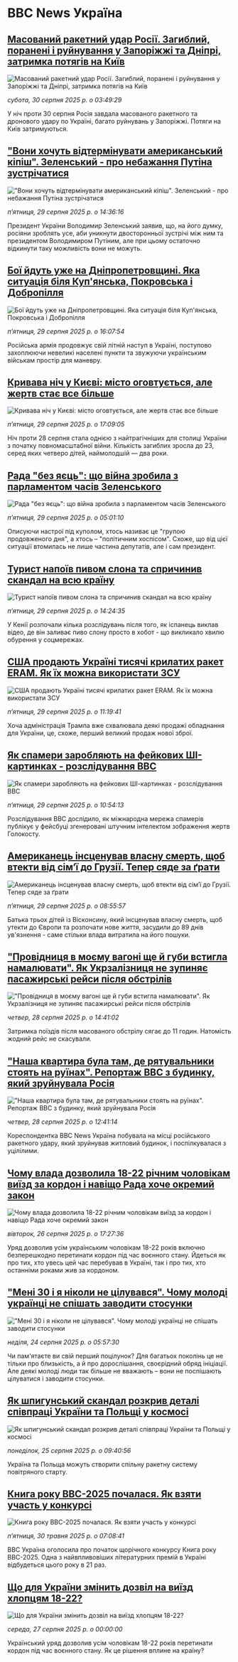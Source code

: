 # BBC News Україна## [Масований ракетний удар Росії. Загиблий, поранені і руйнування у Запоріжжі та Дніпрі, затримка потягів на Київ](https://www.bbc.com/ukrainian/articles/c79lpxewx42o?at_medium=RSS&at_campaign=rss?at_campaign=githubrss)![Масований ракетний удар Росії. Загиблий, поранені і руйнування у Запоріжжі та Дніпрі, затримка потягів на Київ](https://ichef.bbci.co.uk/ace/ws/240/cpsprodpb/6f52/live/33ca5310-8554-11f0-a991-2dfa1cf45f3d.jpg)_субота, 30 серпня 2025 р. о 03:49:29_У ніч проти 30 серпня Росія завдала масованого ракетного та дронового удару по Україні, багато руйнувань у Запоріжжі. Потяги на Київ затримуються.## ["Вони хочуть відтермінувати американський кіпіш". Зеленський - про небажання Путіна зустрічатися](https://www.bbc.com/ukrainian/articles/c754pwg192yo?at_medium=RSS&at_campaign=rss?at_campaign=githubrss)!["Вони хочуть відтермінувати американський кіпіш". Зеленський - про небажання Путіна зустрічатися](https://ichef.bbci.co.uk/ace/ws/240/cpsprodpb/716e/live/69334b50-84e2-11f0-bdc5-0bac48b207b6.jpg)_пʼятниця, 29 серпня 2025 р. о 14:36:16_Президент України Володимир Зеленський заявив, що, на його думку, росіяни зроблять усе, аби уникнути двосторонньої зустрічі між ним та президентом Володимиром Путіним, але при цьому остаточно відкинути таку можливість вони не можуть.## [Бої йдуть уже на Дніпропетровщині. Яка ситуація біля Куп'янська, Покровська і Добропілля](https://www.bbc.com/ukrainian/articles/crkzyn1xelpo?at_medium=RSS&at_campaign=rss?at_campaign=githubrss)![Бої йдуть уже на Дніпропетровщині. Яка ситуація біля Куп'янська, Покровська і Добропілля](https://ichef.bbci.co.uk/ace/ws/240/cpsprodpb/d232/live/b6c125d0-84d4-11f0-8482-5de2807b9be8.jpg)_пʼятниця, 29 серпня 2025 р. о 16:07:54_Російська армія продовжує свій літній наступ в Україні, поступово захоплюючи невеликі населені пункти та звужуючи українським військам простір для маневру.## [Кривава ніч у Києві: місто оговтується, але жертв стає все більше](https://www.bbc.com/ukrainian/articles/c1ejx87v472o?at_medium=RSS&at_campaign=rss?at_campaign=githubrss)![Кривава ніч у Києві: місто оговтується, але жертв стає все більше](https://ichef.bbci.co.uk/ace/ws/240/cpsprodpb/b4e4/live/4c9665f0-84b4-11f0-b98d-d308c56c1729.jpg)_пʼятниця, 29 серпня 2025 р. о 17:09:05_Ніч проти 28 серпня стала однією з найтрагічніших для столиці України з початку повномасштабної війни. Кількість загиблих зросла до 23, серед яких четверо дітей, наймолодшій — два роки.## [Рада "без яєць": що війна зробила з парламентом часів Зеленського](https://www.bbc.com/ukrainian/articles/c0qlxev2784o?at_medium=RSS&at_campaign=rss?at_campaign=githubrss)![Рада "без яєць": що війна зробила з парламентом часів Зеленського](https://ichef.bbci.co.uk/ace/ws/240/cpsprodpb/3f2d/live/4aace180-841c-11f0-8920-cb71bf7274c6.jpg)_пʼятниця, 29 серпня 2025 р. о 05:01:10_Описуючи настрої під куполом, хтось називає це "групою продовженого дня", а хтось – "політичним хоспісом". Схоже, що від цієї ситуації втомилась не лише частина депутатів, але і сам президент.## [Турист напоїв пивом слона та спричинив скандал на всю країну](https://www.bbc.com/ukrainian/articles/cvgpxrz0xw7o?at_medium=RSS&at_campaign=rss?at_campaign=githubrss)![Турист напоїв пивом слона та спричинив скандал на всю країну](https://ichef.bbci.co.uk/ace/ws/240/cpsprodpb/b6bb/live/01ec27d0-841c-11f0-9cf6-cbf3e73ce2b9.jpg)_пʼятниця, 29 серпня 2025 р. о 14:24:35_У Кенії розпочали кілька розслідувань після того, як іспанець виклав відео, де він заливає пиво слону просто в хобот - що викликало хвилю обурення у соцмережах.## [США продають Україні тисячі крилатих ракет ERAM. Як їх можна використати ЗСУ](https://www.bbc.com/ukrainian/articles/c0l6dpedklwo?at_medium=RSS&at_campaign=rss?at_campaign=githubrss)![США продають Україні тисячі крилатих ракет ERAM. Як їх можна використати ЗСУ](https://ichef.bbci.co.uk/ace/ws/240/cpsprodpb/a28f/live/9fd5d790-84c9-11f0-9cf6-cbf3e73ce2b9.jpg)_пʼятниця, 29 серпня 2025 р. о 11:19:41_Хоча адміністрація Трампа вже схвалювала деякі продажі обладнання для України, це, схоже, перший великий продаж нової зброї.## [Як спамери заробляють на фейкових ШІ-картинках - розслідування ВВС](https://www.bbc.com/ukrainian/articles/c207rjq4xxgo?at_medium=RSS&at_campaign=rss?at_campaign=githubrss)![Як спамери заробляють на фейкових ШІ-картинках - розслідування ВВС](https://ichef.bbci.co.uk/ace/ws/240/cpsprodpb/1d36/live/c057e440-8424-11f0-b4be-b58d78baadd0.jpg)_пʼятниця, 29 серпня 2025 р. о 10:54:13_Розслідування ВВС дослідило, як міжнародна мережа спамерів публікує у фейсбуці згенеровані штучним інтелектом зображення жертв Голокосту.## [Американець інсценував власну смерть, щоб втекти від сімʼї до Грузії. Тепер сяде за ґрати](https://www.bbc.com/ukrainian/articles/c15l8xw13pwo?at_medium=RSS&at_campaign=rss?at_campaign=githubrss)![Американець інсценував власну смерть, щоб втекти від сімʼї до Грузії. Тепер сяде за ґрати](https://ichef.bbci.co.uk/ace/ws/240/cpsprodpb/90e9/live/3ebe2e80-84ba-11f0-b391-6936825093bd.jpg)_пʼятниця, 29 серпня 2025 р. о 08:55:57_Батька трьох дітей із Вісконсину, який інсценував власну смерть, щоб утекти до Європи та розпочати нове життя, засудили до 89 днів ув'язнення - саме стільки влада витратила на його пошуки.## ["Провідниця в моєму вагоні ще й губи встигла намалювати". Як Укрзалізниця не зупиняє пасажирські рейси після обстрілів ](https://www.bbc.com/ukrainian/articles/c05er8v4n97o?at_medium=RSS&at_campaign=rss?at_campaign=githubrss)!["Провідниця в моєму вагоні ще й губи встигла намалювати". Як Укрзалізниця не зупиняє пасажирські рейси після обстрілів ](https://ichef.bbci.co.uk/ace/ws/240/cpsprodpb/afea/live/f95caad0-8408-11f0-bd2b-c9a8fb561af5.jpg)_четвер, 28 серпня 2025 р. о 14:41:02_Затримка поїздів після масованого обстрілу сягає до 11 годин. Натомість жодний рейс не скасували.## ["Наша квартира була там, де рятувальники стоять на руїнах". Репортаж ВВС з будинку, який зруйнувала Росія](https://www.bbc.com/ukrainian/articles/cwy5zl35n9po?at_medium=RSS&at_campaign=rss?at_campaign=githubrss)!["Наша квартира була там, де рятувальники стоять на руїнах". Репортаж ВВС з будинку, який зруйнувала Росія](https://ichef.bbci.co.uk/ace/ws/240/cpsprodpb/3e2d/live/5bb05520-83fe-11f0-a3f8-9b56bf5c3841.jpg)_четвер, 28 серпня 2025 р. о 12:41:14_Кореспондентка ВВС News Україна побувала на місці російського ракетного удару, який зруйнував житловий будинок, і поспілкувалася з уцілілими.## [Чому влада дозволила 18-22 річним чоловікам виїзд за кордон і навіщо Рада хоче окремий закон](https://www.bbc.com/ukrainian/articles/cx29jpxdpp9o?at_medium=RSS&at_campaign=rss?at_campaign=githubrss)![Чому влада дозволила 18-22 річним чоловікам виїзд за кордон і навіщо Рада хоче окремий закон](https://ichef.bbci.co.uk/ace/ws/240/cpsprodpb/0a71/live/e6d07040-82a5-11f0-a21f-a946aea0c353.jpg)_вівторок, 26 серпня 2025 р. о 17:27:36_Уряд дозволив усім українським чоловікам 18-22 років включно безперешкодно перетинати кордон під час воєнного стану. Йдеться як про тих, хто увесь цей час перебував в Україні, так і про тих, хто останніми роками жив за кордоном.## ["Мені 30 і я ніколи не цілувався". Чому молоді українці не спішать заводити стосунки](https://www.bbc.com/ukrainian/articles/crr22xdgrrno?at_medium=RSS&at_campaign=rss?at_campaign=githubrss)!["Мені 30 і я ніколи не цілувався". Чому молоді українці не спішать заводити стосунки](https://ichef.bbci.co.uk/ace/ws/240/cpsprodpb/9c93/live/5d5d9900-76a2-11f0-8155-5f8739f897b4.jpg)_неділя, 24 серпня 2025 р. о 05:57:30_Чи пам'ятаєте ви свій перший поцілунок? Для багатьох поколінь це не тільки про близькість, а й про дорослішання, своєрідний обряд ініціації. Але деякі молоді люди так більше не вважають – вони не поспішають цілуватися і заводити стосунки.## [Як шпигунський скандал розкрив деталі співпраці України та Польщі у космосі](https://www.bbc.com/ukrainian/articles/c39d2lkd47ko?at_medium=RSS&at_campaign=rss?at_campaign=githubrss)![Як шпигунський скандал розкрив деталі співпраці України та Польщі у космосі](https://ichef.bbci.co.uk/ace/ws/240/cpsprodpb/0d9f/live/2d489c90-7f50-11f0-83cc-c5da98c419b8.jpg)_понеділок, 25 серпня 2025 р. о 09:40:56_Україна та Польща можуть створити спільну ракетну систему повітряного старту.## [Книга року BBC-2025 почалася. Як взяти участь у конкурсі ](https://www.bbc.com/ukrainian/articles/clygdp91lk7o?at_medium=RSS&at_campaign=rss?at_campaign=githubrss)![Книга року BBC-2025 почалася. Як взяти участь у конкурсі ](https://ichef.bbci.co.uk/ace/ws/240/cpsprodpb/01eb/live/6dc71a60-3b9b-11f0-b0d7-71720076f013.jpg)_пʼятниця, 30 травня 2025 р. о 07:08:41_BBC Україна оголосила про початок щорічного конкурсу Книга року BBC-2025. Одна з найвпливовіших літературних премій в Україні відбудеться цього року в 21 раз.## [Що для України змінить дозвіл на виїзд хлопцям 18-22?](https://www.youtube.com/watch?v=k6Zcwpf2Lvc&at_medium=RSS&at_campaign=rss?at_campaign=githubrss)![Що для України змінить дозвіл на виїзд хлопцям 18-22?](https://ichef.bbci.co.uk/ace/standard/240/cpsprodpb/66d7/live/4eb82510-8362-11f0-a34f-318be3fb0481.jpg)_середа, 27 серпня 2025 р. о 00:00:00_Український уряд дозволив усім чоловікам 18-22 років перетинати кордон під час воєнного стану. Як це рішення вплине на країну?